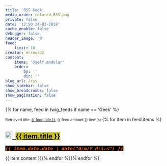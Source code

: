 ```yaml
---
title: 'RSS Geek'
media_order: colored_RSS.png
private: false
date: '12:50 24-03-2018'
cache_enable: false
debugger: false
header_image: '0'
feed:
    limit: 10
creator: erreur32
content:
    items: '@self.modular'
    order:
        by: ''
        dir: ''
blog_url: /rss
show_sidebar: false
show_breadcrumbs: false
show_pagination: false
---
```


 
{% for name, feed in twig_feeds if name == 'Geek' %}
<p><small>Retrieved title: <a href="{{ feed.source }}">{{ feed.title }}</a>, {{ feed.amount }} item(s)</small> {% for item in feed.items %}</p>

<h2 id="mcetoc_1c9as0kq40"><a href="{{ item.url }}"><img src="/colored_RSS.png" alt="" width="22" height="22" />&nbsp; </a><span style="background-color: #c9c11c; color: #000000;"><a style="background-color: #c9c11c; color: #000000;" href="{{ item.url }}"> {{ item.title }}</a></span></h2>
<p><strong><span style="font-family: andale\ mono, monospace; font-size: 11pt; color: #ff6600; background-color: #000000;"><em>{{ item.date.date | date("d/m/Y H:i:s") }}</em></span></strong></p>
{{ item.content }}{% endfor %}{% endfor %}